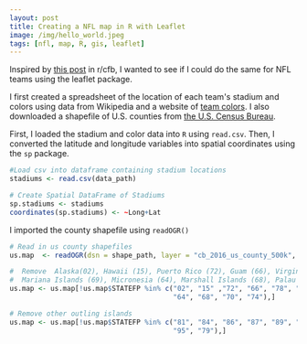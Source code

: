```yaml
---
layout: post
title: Creating a NFL map in R with Leaflet
image: /img/hello_world.jpeg
tags: [nfl, map, R, gis, leaflet]
---
```


Inspired by [this post](https://www.reddit.com/r/CFB/comments/6s12dr/closest_school_in_each_conference_to_every_county/) in r/cfb, I wanted to see if I could do the same for NFL teams using the leaflet package.

I first created a spreadsheet of the location of each team's stadium and colors using data from Wikipedia and a website of [team colors](http://jim-nielsen.com/teamcolors/). I also downloaded a shapefile of U.S. counties from [the U.S. Census Bureau](https://www.census.gov/geo/maps-data/data/cbf/cbf_counties.html). 

First, I loaded the stadium and color data into `R` using `read.csv`. Then, I converted the latitude and longitude variables into spatial coordinates using the `sp` package.

```R
#Load csv into dataframe containing stadium locations
stadiums <- read.csv(data_path)

# Create Spatial DataFrame of Stadiums
sp.stadiums <- stadiums
coordinates(sp.stadiums) <- ~Long+Lat
```
I imported the county shapefile using `readOGR()`

```R
# Read in us county shapefiles
us.map  <- readOGR(dsn = shape_path, layer = "cb_2016_us_county_500k", stringsAsFactors = FALSE)

#  Remove  Alaska(02), Hawaii (15), Puerto Rico (72), Guam (66), Virgin Islands (78), American Samoa (60)
#  Mariana Islands (69), Micronesia (64), Marshall Islands (68), Palau (70), Minor Islands (74)
us.map <- us.map[!us.map$STATEFP %in% c("02", "15" ,"72", "66", "78", "60", "69",
                                        "64", "68", "70", "74"),]

# Remove other outling islands 
us.map <- us.map[!us.map$STATEFP %in% c("81", "84", "86", "87", "89", "71", "76",
                                        "95", "79"),]
```

